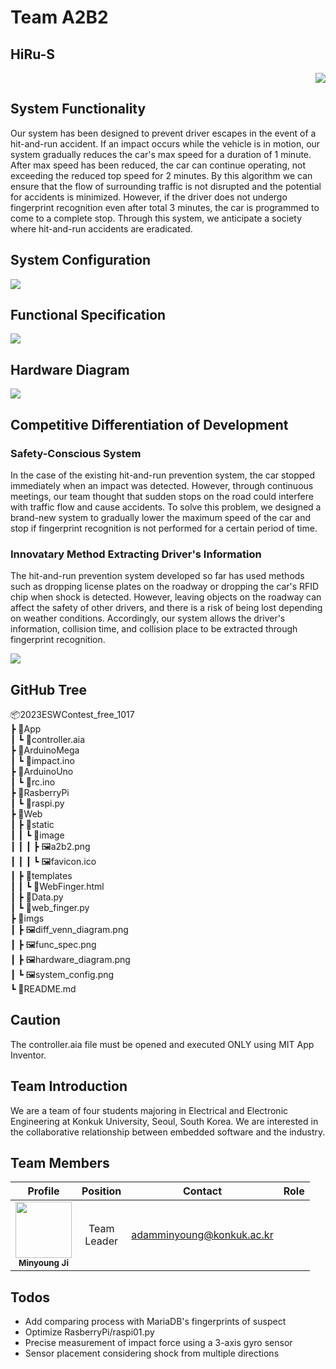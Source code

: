 # Team A2B2

## HiRu-S

<div align="right">
<a href="https://youtu.be/LlGxXkxHM8I"><img src="https://img.shields.io/badge/YouTube-%23FF0000.svg?style=for-the-badge&logo=YouTube&logoColor=white"/></a>
</div>
<div align="center"><img src="https://github.com/ESWContest-A2B2/2023ESWContest_free_1017/assets/141810581/61a8f374-50a8-4c9d-9653-3fa86bc17cac" alt=""/></div>

## System Functionality

Our system has been designed to prevent driver escapes in the event of a hit-and-run accident. If an impact occurs while the vehicle is in motion, our system gradually reduces the car's max speed for a duration of 1 minute. After max speed has been reduced, the car can continue operating, not exceeding the reduced top speed for 2 minutes. By this algorithm we can ensure that the flow of surrounding traffic is not disrupted and the potential for accidents is minimized. However, if the driver does not undergo fingerprint recognition even after total 3 minutes, the car is programmed to come to a complete stop. Through this system, we anticipate a society where hit-and-run accidents are eradicated.

## System Configuration

![](./imgs/system_config.png)

## Functional Specification

![](./imgs/func_spec.png)

## Hardware Diagram

![](./imgs/hardware_diagram.png)

## Competitive Differentiation of Development

### Safety-Conscious System

In the case of the existing hit-and-run prevention system, the car stopped immediately when an impact was detected. However, through continuous meetings, our team thought that sudden stops on the road could interfere with traffic flow and cause accidents. To solve this problem, we designed a brand-new system to gradually lower the maximum speed of the car and stop if fingerprint recognition is not performed for a certain period of time.

### Innovatary Method Extracting Driver's Information

The hit-and-run prevention system developed so far has used methods such as dropping license plates on the roadway or dropping the car's RFID chip when shock is detected. However, leaving objects on the roadway can affect the safety of other drivers, and there is a risk of being lost depending on weather conditions. Accordingly, our system allows the driver's information, collision time, and collision place to be extracted through fingerprint recognition.

![](./imgs/diff_venn_diagram.png)

## GitHub Tree

📦2023ESWContest_free_1017 <br/>
 ┣ 📂App <br/>
 ┃ ┗ 📜controller.aia <br/>
 ┣ 📂ArduinoMega <br/>
 ┃ ┗ 📜impact.ino <br/>
 ┣ 📂ArduinoUno <br/>
 ┃ ┗ 📜rc.ino <br/>
 ┣ 📂RasberryPi <br/>
 ┃ ┗ 📜raspi.py <br/>
 ┣ 📂Web <br/>
 ┃ ┣ 📂static <br/>
 ┃ ┃ ┗ 📂image <br/>
 ┃ ┃ ┃ ┣ 🖼️a2b2.png <br/>
 ┃ ┃ ┃ ┗ 🖼️favicon.ico <br/>
 ┃ ┣ 📂templates <br/>
 ┃ ┃ ┗ 📜WebFinger.html <br/>
 ┃ ┣ 📜Data.py <br/>
 ┃ ┗ 📜web_finger.py <br/>
 ┣ 📂imgs <br/>
 ┃ ┣ 🖼️diff_venn_diagram.png <br/>
 ┃ ┣ 🖼️func_spec.png <br/>
 ┃ ┣ 🖼️hardware_diagram.png <br/>
 ┃ ┗ 🖼️system_config.png <br/>
 ┗ 📜README.md

## Caution

The controller.aia file must be opened and executed ONLY using MIT App Inventor.

## Team Introduction

We are a team of four students majoring in Electrical and Electronic Engineering at Konkuk University, Seoul, South Korea. We are interested in the collaborative relationship between embedded software and the industry.

## Team Members

| Profile | Position | Contact | Role |
| ------- | -------- |---- | ---- |
| <div align="center"><img src="https://github.com/ESWContest-A2B2/2023ESWContest/assets/141810581/dd8736d0-a3ea-4dae-8b10-202b5c2a2855" width="90px;" alt=""/><br/><sub><b>Minyoung Ji</b><sub></a></div> | <div align="center">Team<br/>Leader | <div align="center">adamminyoung@konkuk.ac.kr 

## Todos

- Add comparing process with MariaDB's fingerprints of suspect
- Optimize RasberryPi/raspi01.py
- Precise measurement of impact force using a 3-axis gyro sensor
- Sensor placement considering shock from multiple directions
